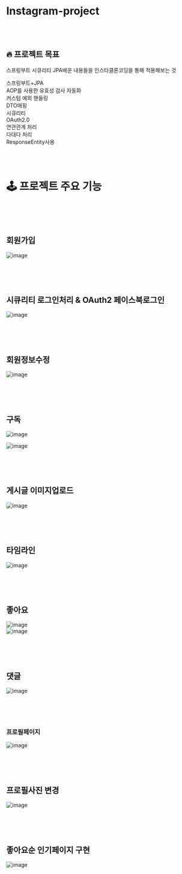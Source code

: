 # Instagram-project

<br><br>
## 🔥 프로젝트 목표
스프링부트 시큐리티 JPA배운 내용들을 인스타클론코딩을 통해 적용해보는 것

스프링부트+JPA      
AOP를 사용한 유효성 검사 자동화      
커스텀 예외 핸들링  
DTO매핑    
시큐리티     
OAuth2.0      
연관관계 처리     
다대다 처리     
ResponseEntity사용   

<br><br>
# 🕹 프로젝트 주요 기능

<br><br><br>

## 회원가입
![image](https://user-images.githubusercontent.com/129291690/235377145-181f1694-5041-4cff-a3e5-d0f1b01192c7.png)

<br><br><br>


## 시큐리티 로그인처리 & OAuth2 페이스북로그인

![image](https://user-images.githubusercontent.com/129291690/235376496-472f709c-c021-4a70-880d-bd9b307827a1.png)

<br><br><br>



## 회원정보수정
![image](https://user-images.githubusercontent.com/129291690/235376529-e683e28c-874c-4690-a788-2d0bd21e9f03.png)


<br><br><br>


## 구독 
![image](https://user-images.githubusercontent.com/129291690/235377569-67e3b96d-8fb6-47f8-8785-4c99cf121273.png)

![image](https://user-images.githubusercontent.com/129291690/235377563-7f3e2e50-fbe3-42aa-9a8b-a10eaf678cff.png)



<br><br><br>


## 게시글 이미지업로드
![image](https://user-images.githubusercontent.com/129291690/235376767-e2e6feab-c8b8-4023-960d-4ea47b258411.png)

<br><br><br>



## 타임라인
![image](https://user-images.githubusercontent.com/129291690/235377752-826166a8-734b-4053-80d3-0011ba258d73.png)


<br><br><br>

## 좋아요
![image](https://user-images.githubusercontent.com/129291690/235377906-42de65f6-7f56-408f-a587-05bc7fa26caf.png)
<br>
![image](https://user-images.githubusercontent.com/129291690/235377994-54993346-a671-4f33-a80b-3d98d9593013.png)




<br><br><br>

## 댓글
![image](https://user-images.githubusercontent.com/129291690/235377432-8687d742-3bbd-49e9-a005-0abf33bad67f.png)


<br><br><br>

### 프로필페이지
![image](https://user-images.githubusercontent.com/129291690/235377537-2419f23b-1e18-4c8e-8c95-49a24fbd1871.png)


<br><br><br>


## 프로필사진 변경
![image](https://user-images.githubusercontent.com/129291690/235377934-e882a74b-205b-4e55-a03a-5edea87c9c67.png)


<br><br><br>


## 좋아요순 인기페이지 구현
![image](https://user-images.githubusercontent.com/129291690/235377613-d5825dc5-da56-4a44-a362-e65563dcd7eb.png)

















